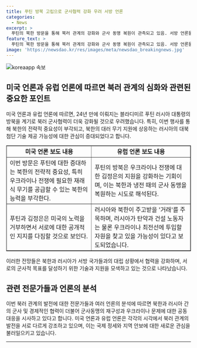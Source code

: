```yaml
---
title: 푸틴 방북 고립으로 군사협력 강화 우려 서방 언론
categories:
  - News
excerpt: >
  푸틴의 북한 방문을 통해 북러 관계의 강화와 군사 동맹 복원이 관측되고 있음. 서방 언론들은 이를 분석하며, 러시아와 북한의 군사 협력이 강화될 것이라는 우려를 표현함. 러시아의 우크라이나 전쟁과 관련하여 북한의 전략적 중요성이 부각되고 있다는 의견도 나옴. 특히, 북한의 대러 무기 지원과 이에 상응하는 러시아의 대북 기술 제공 가능성이 주목받고 있음. 이로 인해 미국의 군사 지원 재개와 관련한 상황이 더욱 시급해졌다는 관측도 나오고 있음. 또한, 푸틴과 김정은이 미국에 대한 공개적인 지지를 다시 한번 다짐하며 상대국에 대한 지지를 확대하는 가능성에 대한 전망도 나옴. 이번 방문으로 인해 북한과 러시아의 거래와 협력에 대한 관심이 고조되고 있음.
feature_text: >
  푸틴의 북한 방문을 통해 북러 관계의 강화와 군사 동맹 복원이 관측되고 있음. 서방 언론들은 이를 분석하며, 러시아와 북한의 군사 협력이 강화될 것이라는 우려를 표현함. 러시아의 우크라이나 전쟁과 관련하여 북한의 전략적 중요성이 부각되고 있다는 의견도 나옴. 특히, 북한의 대러 무기 지원과 이에 상응하는 러시아의 대북 기술 제공 가능성이 주목받고 있음. 이로 인해 미국의 군사 지원 재개와 관련한 상황이 더욱 시급해졌다는 관측도 나오고 있음. 또한, 푸틴과 김정은이 미국에 대한 공개적인 지지를 다시 한번 다짐하며 상대국에 대한 지지를 확대하는 가능성에 대한 전망도 나옴. 이번 방문으로 인해 북한과 러시아의 거래와 협력에 대한 관심이 고조되고 있음.
image: 'https://newsdao.kr/res/images/meta/newsdao_breakingnews.jpg'
---
```


<p><img src="https://newsdao.kr/res/images/meta/newsdao_breakingnews.jpg" alt="koreaapp 속보" /></p>

<h2 data-ke-size="size26">미국 언론과 유럽 언론에 따르면 북러 관계의 심화와 관련된 중요한 포인트</h2>

<p data-ke-size="size16">미국 언론과 유럽 언론에 따르면, 24년 만에 이뤄지는 블라디미르 푸틴 러시아 대통령의 방북을 계기로 북러 군사협력이 더욱 강화될 것으로 우려했습니다. 특히, 이번 행사를 통해 북한의 전략적 중요성이 부각되고, 북한의 대러 무기 지원에 상응하는 러시아의 대북 첨단 기술 제공 가능성에 대한 관심이 증대되었다고 합니다.</p>

<table style="width: 100%;" border="1">
<tbody>
<tr>
<td style="text-align: center; height: 17px;"><b>미국 언론 보도 내용</b></td>
<td style="text-align: center; height: 17px;"><b>유럽 언론 보도 내용</b></td>
</tr>
<tr>
<td>이번 방문은 푸틴에 대한 증대하는 북한의 전략적 중요성, 특히 우크라이나 전쟁에 필요한 재래식 무기를 공급할 수 있는 북한의 능력을 부각한다.</td>
<td>푸틴의 방북은 우크라이나 전쟁에 대한 김정은의 지원을 강화하는 기회이며, 이는 북한과 냉전 때의 군사 동맹을 복원하는 시도로 해석된다.</td>
</tr>
<tr>
<td>푸틴과 김정은은 미국의 노력을 거부하면서 서로에 대한 공개적인 지지를 다짐할 것으로 보인다.</td>
<td>러시아와 북한이 주고받을 '거래'를 주목하며, 러시아가 탄약과 건설 노동자는 물론 우크라이나 최전선에 투입할 자원을 찾고 있을 가능성이 있다고 보도되었습니다.</td>
</tr>
</tbody>
</table>

<p data-ke-size="size16">이러한 전망들은 북한과 러시아가 서방 국가들과의 대립 상황에서 협력을 강화하며, 서로의 군사적 목표를 달성하기 위한 기술과 지원을 모색하고 있는 것으로 나타났습니다.</p>

<h2 data-ke-size="size26">관련 전문가들과 언론의 분석</h2>

<p data-ke-size="size16">이번 북러 관계의 발전에 대한 전문가들과 여러 언론의 분석에 따르면 북한과 러시아 간의 군사 및 경제적인 협력이 더불어 군사동맹의 재구성과 우크라이나 문제에 대한 공동 대응을 시사하고 있다고 합니다. 미국 언론과 유럽 언론은 각각의 시각에서 북러 관계의 발전을 서로 다르게 강조하고 있으며, 이는 국제 정세와 지역 안보에 대한 새로운 관심을 불러일으키고 있습니다.</p>

<hr>

